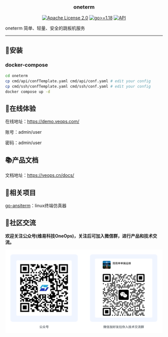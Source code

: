 <h3 align="center">oneterm</h3>
<p align="center">
  <a href="https://github.com/veops/oneterm/blob/main/LICENSE"><img src="https://img.shields.io/github/license/veops/oneterm" alt="Apache License 2.0"></a>
  <a href=""><img src="https://img.shields.io/badge/Go-%3E%3D%201.18-%23007d9c" alt="go>=1.18"></a>
  <a href="https://goreportcard.com/report/github.com/veops/oneterm"><img src="https://goreportcard.com/badge/github.com/veops/oneterm" alt="API"></a>
</p>
oneterm 简单、轻量、安全的跳板机服务

---

## 🚀安装

### docker-compose

```bash
cd oneterm
cp cmd/api/confTemplate.yaml cmd/api/conf.yaml # edit your config
cp cmd/ssh/confTemplate.yaml cmd/ssh/conf.yaml # edit your config
docker compose up -d
```

## 👀在线体验

在线地址：https://demo.veops.com/

账号：admin/user

密码：admin/user


## 📚产品文档

文档地址：https://veops.cn/docs/

## 🔗相关项目

[go-ansiterm](https://github.com/veops/go-ansiterm)：linux终端仿真器

## 🤝社区交流

**欢迎关注公众号(维易科技OneOps)，关注后可加入微信群，进行产品和技术交流。**

![公众号: 维易科技OneOps](docs/images/wechat.jpg)